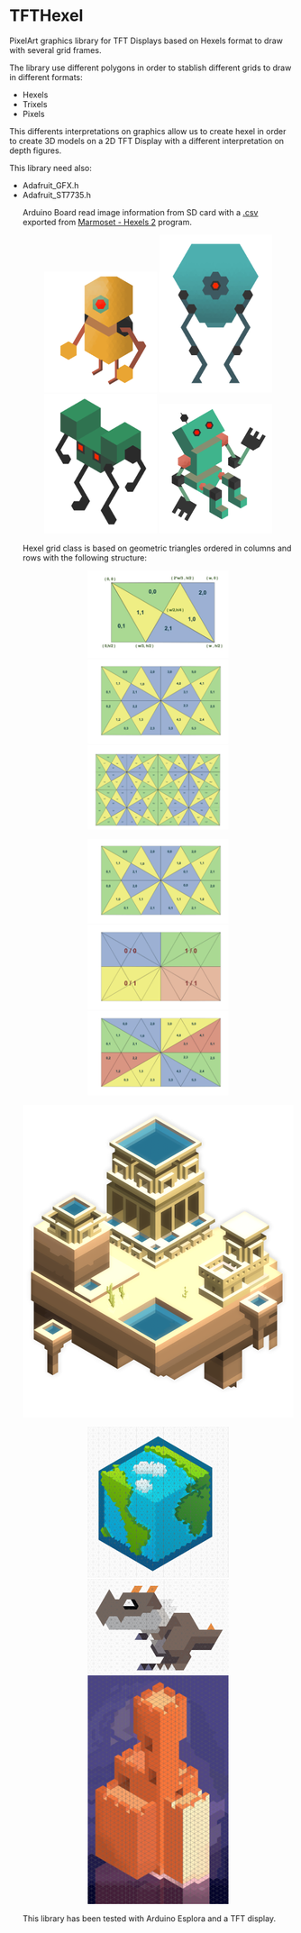 # TFTHexel
PixelArt graphics library for TFT Displays based on Hexels format to draw with several grid frames.

The library use different polygons in order to stablish different grids to draw in different formats:
<ul>
<li> Hexels</li>
<li> Trixels</li>
<li> Pixels</li>
</ul>

This differents interpretations on graphics allow us to create hexel in order to create 3D models on a 2D TFT Display with a different interpretation on depth figures.

This library need also:
<ul>
  <li>Adafruit_GFX.h</li>
  <li>Adafruit_ST7735.h</li
</ul>

Arduino Board read image information from SD card with a <a href="examples/hexelSD">.csv</a> exported from <a href="http://www.marmoset.co/hexels">Marmoset - Hexels 2</a> program.


<p align="center">
  <img  src="img/Hexel1.png" width="200"/>
  <img  src="img/Hexel2.png" width="200"/>
  <img  src="img/Hexel3.png" width="200"/>
  <img  src="img/Hexel4.png" width="200"/>
</p>

Hexel grid class is based on geometric triangles ordered in columns and rows with the following structure: 

<p align="center">
  <img  src="img/HexelGridPoints.jpg" width="250"/>
  <img  src="img/Hexel4Grid.jpg" width="250"/>
  <img  src="img/Hexel4Grid_Xtended.jpg" width="250"/>
</p>

<p align="center">
  <img  src="img/Hexel4Grid_module.jpg" width="250"/>
  <img  src="img/Hexel4Grid_Sectors.jpg" width="250"/>
  <img  src="img/Hexel4Grid_triangles.jpg" width="250"/>
</p>

![Temple Aqualung](img/Temple_Aqualung.png)

<p align="center">
  <img  src="img/Earth.png" width="250"/>
  <img  src="img/DinoHexel.png" width="250"/>
  <img  src="img/LagoonCastle.png" width="250"/>
</p>

This library has been tested with Arduino Esplora and a TFT display.
